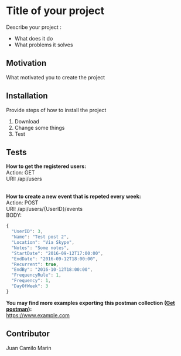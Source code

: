 # Title of your project
Describe your project :
* What does it do
* What problems it solves

## Motivation

What motivated you to create the project

## Installation

Provide steps of how to install the project

1. Download
2. Change some things
3. Test

## Tests

<b>How to get the registered users:</b>
<br/>
Action: GET<br/>
URI: /api/users<br/>
<br/>

<b>How to create a new event that is repeted every week:</b>
<br/>
Action: POST<br/>
URI: /api/users/{UserID}/events<br/>
BODY:<br/>
```javascript
{
  "UserID": 3,
  "Name": "Test post 2",
  "Location": "Via Skype",
  "Notes": "Some notes",
  "StartDate": "2016-09-12T17:00:00",
  "EndDate": "2016-09-12T18:00:00",
  "Recurrent": true,
  "EndBy": "2016-10-12T18:00:00",
  "FrequencyRule": 1,
  "Frequency": 1,
  "DayOfWeek": 3
}
```

<b>You may find more examples exporting this postman collection (<a href="https://www.getpostman.com/" target="_blank">Get postman</a>):</b>
<br/>
https://www.example.com

## Contributor

Juan Camilo Marin
